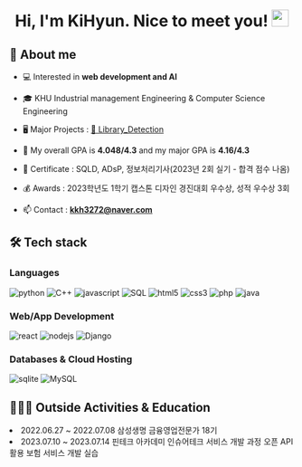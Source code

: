 <h1 align="center">Hi, I'm KiHyun. Nice to meet you! <img width="30px" src="https://raw.githubusercontent.com/iampavangandhi/iampavangandhi/master/gifs/Hi.gif"></h1>
<h2>🎤 About me</h2>

- 💻 Interested in **web development and AI**

- 🎓 KHU Industrial management Engineering & Computer Science Engineering

- 🖥 Major Projects : <a href="https://github.com/kkh0331/Library_Detection">📓 Library_Detection</a>
  
- 📝 My overall GPA is **4.048/4.3** and my major GPA is **4.16/4.3**

- 🪪 Certificate : SQLD, ADsP, 정보처리기사(2023년 2회 실기 - 합격 점수 나옴)

- 💰 Awards : 2023학년도 1학기 캡스톤 디자인 경진대회 우수상, 성적 우수상 3회

- 📫 Contact : **kkh3272@naver.com**

<h2>🛠 Tech stack</h2>
<h3>Languages</h3>
<p>
     <img src="http://img.shields.io/badge/-Python-3776AB?style=for-the-badge&logo=python&logoColor=ffffff" alt = "python"/>
     <img src="https://img.shields.io/badge/C++%20-%2300599C.svg?style=for-the-badge&logo=c%2B%2B&logoColor=white" alt="C++"></a>
     <img src="https://img.shields.io/badge/Javascript-F7DF1E.svg?style=for-the-badge&logo=javascript&logoColor=black" alt="javascript"/>
     <img alt="SQL" src="https://img.shields.io/badge/SQL%20-%23025E8C.svg?style=for-the-badge&logo=amazon-dynamodb&logoColor=white">
     <img src="https://img.shields.io/badge/html-E34F26.svg?style=for-the-badge&logo=html5&logoColor=white" alt="html5"/> 
     <img src="https://img.shields.io/badge/css-1572B6.svg?style=for-the-badge&logo=css3&logoColor=white" alt="css3"/>
     <img src="https://img.shields.io/badge/-PHP-05122A.svg?style=for-the-badge&logo=php&logoColor=777BB4" alt="php"/>
     <img src="https://img.shields.io/badge/java-007396.svg?style=for-the-badge&logo=java&logoColor=white" alt="java"/>
</p>

<h3>Web/App Development</h3>
<p>
    <img src="https://img.shields.io/badge/reactjs-61DAFB.svg?style=for-the-badge&logo=react&logoColor=black" alt="react"/>
    <img src="https://img.shields.io/badge/node.js-339933.svg?style=for-the-badge&logo=nodedotjs&logoColor=white" alt="nodejs"/>
    <img alt="Django" src="https://img.shields.io/badge/Django-092E20?style=for-the-badge&logo=django&logoColor=white">
</p>

<h3>Databases & Cloud Hosting</h3>
<p>
    <img src="https://img.shields.io/badge/sqlite-003B57.svg?style=for-the-badge&logo=sqlite&logoColor=white" alt="sqlite"/>
    <img alt="MySQL" src="https://img.shields.io/badge/MySQL-00000F?style=for-the-badge&logo=mysql&logoColor=white">
</p>

<h2>👨🏻‍💻 Outside Activities & Education </h2>
<li>2022.06.27 ~ 2022.07.08 삼성생명 금융영업전문가 18기<br/></li>
<li>2023.07.10 ~ 2023.07.14 핀테크 아카데미 인슈어테크 서비스 개발 과정 오픈 API 활용 보험 서비스 개발 실습<br/></li>
